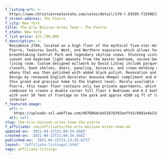 ```yaml
---
f_listing-url: >-
  https://www.christiesrealestate.com/sales/detail/170-l-83595-f1599672432/795-fifth-avenue-2704-lenox-hill-new-york-ny-10065
f_street-address: The Pierre
f_city: New York
title: The Erin Boisson Aries Team – The Pierre
f_state: New York
f_list-price: $15,740,000
f_description: >-
  Residence 2704, located on a high floor of the mythical five-star Hotel
  Pierre, features South, West, and Northern exposures which allows for
  breathtaking Central Park and legendary skyline views. Stunning vistas of
  sunset and daybreak light emanate from the master bedroom, second bedroom and
  living room. Custom designed millwork by David Linley include parquet floors,
  closets, book shelves, doors, paneling, boiserie, and crown molding using
  ebony that was then polished with added black polish. Renovation and Interior
  Design by renowned English Decorator Anouska Hempel compliment and elevate
  this grand and gracious home to the highest level. Rarely available in the
  Pierre, this tower floor contains only two private apartments, which could be
  combined to create a double corner full floor 5 Bedrooms and 6.5 bathrooms
  with over 50 feet of frontage on the park and approx 4200 sq ft of luxurious
  interior.
f_featured-image:
  url: >-
    https://uploads-ssl.webflow.com/607686dcda5167b392aeffe3/6081e4e210d6a18a28620eb0_6077da6e5d8b8871e4722c29_60331fd0b006dScreen-Shot-2021-02-21-at-7.05.51-PM.jpeg
  alt: null
slug: the-erin-boisson-aries-team-the-pierre
f_affiliate: cms/affiliates/the-erin-boisson-aries-team.md
updated-on: '2021-04-22T21:04:34.568Z'
created-on: '2021-04-22T21:04:34.568Z'
published-on: '2021-04-22T21:13:29.827Z'
layout: '[affiliate-listings].html'
tags: affiliate-listings
---
```



